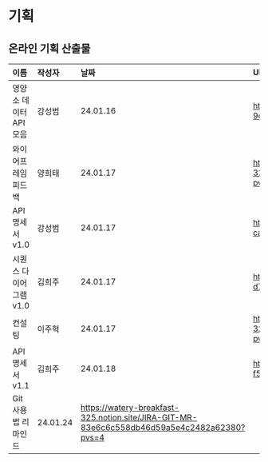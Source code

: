 # 기획

## 온라인 기획 산출물
|이름|작성자|날짜|URL|
|:---|:---|:---|:---|
|영양소 데이터 API 모음|강성범|24.01.16|https://watery-breakfast-325.notion.site/Back-End-9c466dc41bfc42d3acff577e0060c262|
|와이어프레임 피드백|양희태|24.01.17|https://watery-breakfast-325.notion.site/f6a2a88969a140ecac3724828e657363?pvs=4|
|API 명세서 v1.0|강성범|24.01.17|https://watery-breakfast-325.notion.site/API-v-1-0-cae0da95614d49ffa1a1363e09ac8e34?pvs=4|
|시퀀스 다이어그램 v1.0|김희주|24.01.17|https://watery-breakfast-325.notion.site/v-1-0-d700f4918f614df7a7e68d2743378f9a?pvs=4|
|컨설팅|이주혁|24.01.17|https://watery-breakfast-325.notion.site/59ee48e668124100bb43635f142ad11a?pvs=4|
|API 명세서 v1.1|김희주|24.01.18|https://watery-breakfast-325.notion.site/API-v-1-1-f5212446335249168991a85768499ea4?pvs=4|
|Git 사용법 리마인드|24.01.24|https://watery-breakfast-325.notion.site/JIRA-GIT-MR-83e6c6c558db46d59a5e4c2482a62380?pvs=4|
